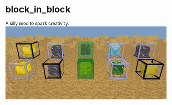 # block_in_block
A silly mod to spark creativity.
![Preview](https://github.com/TumeniNodes/block_in_block/blob/master/screenshot.png)
